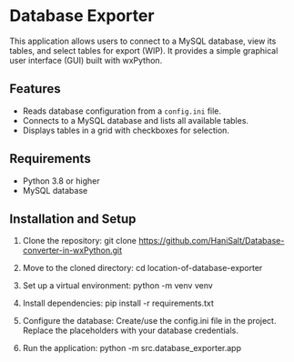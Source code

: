 # Database Exporter

This application allows users to connect to a MySQL database, view its tables, and select tables for export (WIP). It provides a simple graphical user interface (GUI) built with wxPython.

## Features
- Reads database configuration from a `config.ini` file.
- Connects to a MySQL database and lists all available tables.
- Displays tables in a grid with checkboxes for selection.

## Requirements
- Python 3.8 or higher
- MySQL database

## Installation and Setup

1. Clone the repository:
git clone https://github.com/HaniSalt/Database-converter-in-wxPython.git

2. Move to the cloned directory: cd location-of-database-exporter

3. Set up a virtual environment:
python -m venv venv

4. Install dependencies:
pip install -r requirements.txt

5. Configure the database:
Create/use the config.ini file in the project.
Replace the placeholders with your database credentials.

6. Run the application: 
python -m src.database_exporter.app